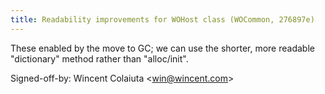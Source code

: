 ```yaml
---
title: Readability improvements for WOHost class (WOCommon, 276897e)
---
```


These enabled by the move to GC; we can use the shorter, more readable "dictionary" method rather than "alloc/init".

Signed-off-by: Wincent Colaiuta &lt;win@wincent.com&gt;

